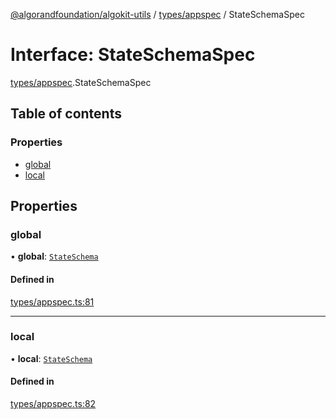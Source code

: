 [@algorandfoundation/algokit-utils](../README.md) / [types/appspec](../modules/types_appspec.md) / StateSchemaSpec

# Interface: StateSchemaSpec

[types/appspec](../modules/types_appspec.md).StateSchemaSpec

## Table of contents

### Properties

- [global](types_appspec.StateSchemaSpec.md#global)
- [local](types_appspec.StateSchemaSpec.md#local)

## Properties

### global

• **global**: [`StateSchema`](../modules/types_appspec.md#stateschema)

#### Defined in

[types/appspec.ts:81](https://github.com/algorandfoundation/algokit-utils-ts/blob/main/src/types/appspec.ts#L81)

___

### local

• **local**: [`StateSchema`](../modules/types_appspec.md#stateschema)

#### Defined in

[types/appspec.ts:82](https://github.com/algorandfoundation/algokit-utils-ts/blob/main/src/types/appspec.ts#L82)
